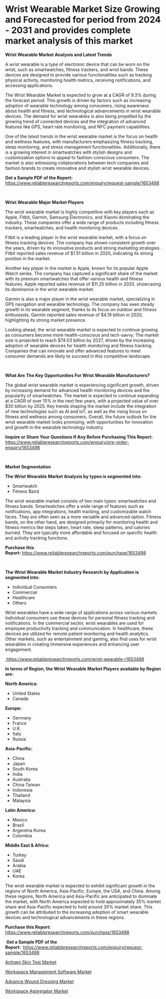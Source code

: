 <p><h1>Wrist Wearable Market Size Growing and Forecasted for period from 2024 - 2031 and provides complete market analysis of this market</h1></p><p><strong>Wrist Wearable Market Analysis and Latest Trends</strong></p>
<p><p>A wrist wearable is a type of electronic device that can be worn on the wrist, such as smartwatches, fitness trackers, and wrist bands. These devices are designed to provide various functionalities such as tracking physical activity, monitoring health metrics, receiving notifications, and accessing applications.</p><p>The Wrist Wearable Market is expected to grow at a CAGR of 9.3% during the forecast period. This growth is driven by factors such as increasing adoption of wearable technology among consumers, rising awareness about health and fitness, and technological advancements in wrist wearable devices. The demand for wrist wearables is also being propelled by the growing trend of connected devices and the integration of advanced features like GPS, heart rate monitoring, and NFC payment capabilities.</p><p>One of the latest trends in the wrist wearable market is the focus on health and wellness features, with manufacturers emphasizing fitness tracking, sleep monitoring, and stress management functionalities. Additionally, there is a growing interest in smartwatches with stylish designs and customization options to appeal to fashion-conscious consumers. The market is also witnessing collaborations between tech companies and fashion brands to create innovative and stylish wrist wearable devices.</p></p>
<p><strong>Get a Sample PDF of the Report:&nbsp;</strong> <a href="https://www.reliableresearchreports.com/enquiry/request-sample/1653498">https://www.reliableresearchreports.com/enquiry/request-sample/1653498</a></p>
<p>&nbsp;</p>
<p><strong>Wrist Wearable Major Market Players</strong></p>
<p><p>The wrist wearable market is highly competitive with key players such as Apple, Fitbit, Garmin, Samsung Electronics, and Xiaomi dominating the industry. These companies offer a wide range of products including fitness trackers, smartwatches, and health monitoring devices. </p><p>Fitbit is a leading player in the wrist wearable market, with a focus on fitness tracking devices. The company has shown consistent growth over the years, driven by its innovative products and strong marketing strategies. Fitbit reported sales revenue of $1.51 billion in 2020, indicating its strong position in the market. </p><p>Another key player in the market is Apple, known for its popular Apple Watch series. The company has captured a significant share of the market with its premium smartwatches that offer various health and fitness features. Apple reported sales revenue of $11.25 billion in 2020, showcasing its dominance in the wrist wearable market. </p><p>Garmin is also a major player in the wrist wearable market, specializing in GPS navigation and wearable technology. The company has seen steady growth in its wearable segment, thanks to its focus on outdoor and fitness enthusiasts. Garmin reported sales revenue of $4.19 billion in 2020, highlighting its strong market presence. </p><p>Looking ahead, the wrist wearable market is expected to continue growing as consumers become more health-conscious and tech-savvy. The market size is projected to reach $74.03 billion by 2027, driven by the increasing adoption of wearable devices for health monitoring and fitness tracking. Companies that can innovate and offer advanced features to meet consumer demands are likely to succeed in this competitive landscape.</p></p>
<p>&nbsp;</p>
<p><strong>What Are The Key Opportunities For Wrist Wearable Manufacturers?</strong></p>
<p><p>The global wrist wearable market is experiencing significant growth, driven by increasing demand for advanced health monitoring devices and the popularity of smartwatches. The market is expected to continue expanding at a CAGR of over 15% in the next few years, with a projected value of over $30 billion by 2025. Key trends shaping the market include the integration of new technologies such as AI and IoT, as well as the rising focus on fitness and wellness among consumers. Overall, the future outlook for the wrist wearable market looks promising, with opportunities for innovation and growth in the wearable technology industry.</p></p>
<p><strong>Inquire or Share Your Questions If Any Before Purchasing This Report:</strong> <a href="https://www.reliableresearchreports.com/enquiry/pre-order-enquiry/1653498">https://www.reliableresearchreports.com/enquiry/pre-order-enquiry/1653498</a></p>
<p>&nbsp;</p>
<p><strong>Market Segmentation</strong></p>
<p><strong>The Wrist Wearable Market Analysis by types is segmented into:</strong></p>
<p><ul><li>Smartwatch</li><li>Fitness Band</li></ul></p>
<p><p>The wrist wearable market consists of two main types: smartwatches and fitness bands. Smartwatches offer a wide range of features such as notifications, app integrations, health tracking, and customizable watch faces. They are often seen as a more versatile and advanced option. Fitness bands, on the other hand, are designed primarily for monitoring health and fitness metrics like steps taken, heart rate, sleep patterns, and calories burned. They are typically more affordable and focused on specific health and activity tracking functions.</p></p>
<p><strong>Purchase this Report:&nbsp;</strong><a href="https://www.reliableresearchreports.com/purchase/1653498">https://www.reliableresearchreports.com/purchase/1653498</a></p>
<p>&nbsp;</p>
<p><strong>The Wrist Wearable Market Industry Research by Application is segmented into:</strong></p>
<p><ul><li>Individual Consumers</li><li>Commercial</li><li>Healthcare</li><li>Others</li></ul></p>
<p><p>Wrist wearables have a wide range of applications across various markets. Individual consumers use these devices for personal fitness tracking and notifications. In the commercial sector, wrist wearables are used for employee productivity tracking and communication. In healthcare, these devices are utilized for remote patient monitoring and health analytics. Other markets, such as entertainment and gaming, also find uses for wrist wearables in creating immersive experiences and enhancing user engagement.</p></p>
<p><a href="https://www.reliableresearchreports.com/wrist-wearable-r1653498">&nbsp;https://www.reliableresearchreports.com/wrist-wearable-r1653498</a></p>
<p><strong>In terms of Region, the Wrist Wearable Market Players available by Region are:</strong></p>
<p>
    <p> <strong> North America: </strong>
        <ul>
            <li>United States</li>
            <li>Canada</li>
        </ul>
        </p> 
    <p> <strong> Europe: </strong>
        <ul>
            <li>Germany</li>
            <li>France</li>
            <li>U.K.</li>
            <li>Italy</li>
            <li>Russia</li>
        </ul>
        </p> 
    <p> <strong> Asia-Pacific: </strong>
        <ul>
            <li>China</li>
            <li>Japan</li>
            <li>South Korea</li>
            <li>India</li>
            <li>Australia</li>
            <li>China Taiwan</li>
            <li>Indonesia</li>
            <li>Thailand</li>
            <li>Malaysia</li>
        </ul>
        </p> 
    <p> <strong> Latin America: </strong>
        <ul>
            <li>Mexico</li>
            <li>Brazil</li>
            <li>Argentina Korea</li>
            <li>Colombia</li>
        </ul>
        </p> 
    <p> <strong> Middle East & Africa: </strong>
        <ul>
            <li>Turkey</li>
            <li>Saudi</li>
            <li>Arabia</li>
            <li>UAE</li>
            <li>Korea</li>
        </ul>
    </p>
    </p>
<p><p>The wrist wearable market is expected to exhibit significant growth in the regions of North America, Asia-Pacific, Europe, the USA, and China. Among these regions, North America and Asia-Pacific are anticipated to dominate the market, with North America expected to hold approximately 35% market share and Asia-Pacific expected to hold around 30% market share. This growth can be attributed to the increasing adoption of smart wearable devices and technological advancements in these regions.</p></p>
<p><strong>Purchase this Report: </strong><a href="https://www.reliableresearchreports.com/purchase/1653498">https://www.reliableresearchreports.com/purchase/1653498</a></p>
<p>&nbsp;<strong>Get a Sample PDF of the Report:&nbsp;&nbsp;</strong><a href="https://www.reliableresearchreports.com/enquiry/request-sample/1653498">https://www.reliableresearchreports.com/enquiry/request-sample/1653498</a></p>
<p><strong></strong></p>
<p><p><a href="https://www.linkedin.com/pulse/antigen-skin-test-market-share-evolution-growth-trends-2024-qyyvf">Antigen Skin Test Market</a></p><p><a href="https://github.com/susanjprice2023/Market-Research-Report-List-1/blob/main/workspace-management-software-market.md">Workspace Management Software Market</a></p><p><a href="https://www.linkedin.com/pulse/advance-wound-dressing-market-analysis-its-cagr-segmentation-tbeff">Advance Wound Dressing Market</a></p><p><a href="https://github.com/RosemarieLeffler2023/Market-Research-Report-List-1/blob/main/workspace-aggregator-market.md">Workspace Aggregator Market</a></p></p>